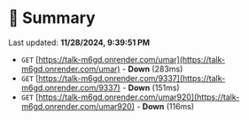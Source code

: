 # 📖 Summary
Last updated: **11/28/2024, 9:39:51 PM**

- `GET` [https://talk-m6gd.onrender.com/umar](https://talk-m6gd.onrender.com/umar) - **Down** (283ms)
- `GET` [https://talk-m6gd.onrender.com/9337](https://talk-m6gd.onrender.com/9337) - **Down** (151ms)
- `GET` [https://talk-m6gd.onrender.com/umar920](https://talk-m6gd.onrender.com/umar920) - **Down** (116ms)
